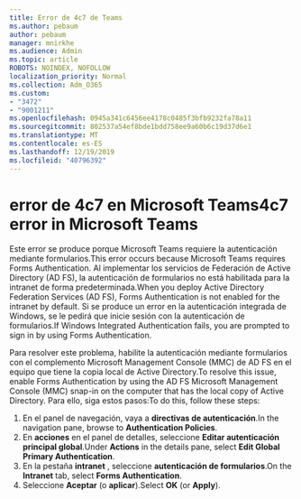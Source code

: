 ```yaml
---
title: Error de 4c7 de Teams
ms.author: pebaum
author: pebaum
manager: mnirkhe
ms.audience: Admin
ms.topic: article
ROBOTS: NOINDEX, NOFOLLOW
localization_priority: Normal
ms.collection: Adm_O365
ms.custom:
- "3472"
- "9001211"
ms.openlocfilehash: 0945a341c6456ee4178c0485f3bfb9232fa78a11
ms.sourcegitcommit: 802537a54ef8bde1bdd758ee9a60b6c19d37d6e1
ms.translationtype: MT
ms.contentlocale: es-ES
ms.lasthandoff: 12/19/2019
ms.locfileid: "40796392"
---
```

# <a name="4c7-error-in-microsoft-teams"></a><span data-ttu-id="17ed3-102">error de 4c7 en Microsoft Teams</span><span class="sxs-lookup"><span data-stu-id="17ed3-102">4c7 error in Microsoft Teams</span></span>

<span data-ttu-id="17ed3-103">Este error se produce porque Microsoft Teams requiere la autenticación mediante formularios.</span><span class="sxs-lookup"><span data-stu-id="17ed3-103">This error occurs because Microsoft Teams requires Forms Authentication.</span></span> <span data-ttu-id="17ed3-104">Al implementar los servicios de Federación de Active Directory (AD FS), la autenticación de formularios no está habilitada para la intranet de forma predeterminada.</span><span class="sxs-lookup"><span data-stu-id="17ed3-104">When you deploy Active Directory Federation Services (AD FS), Forms Authentication is not enabled for the intranet by default.</span></span> <span data-ttu-id="17ed3-105">Si se produce un error en la autenticación integrada de Windows, se le pedirá que inicie sesión con la autenticación de formularios.</span><span class="sxs-lookup"><span data-stu-id="17ed3-105">If Windows Integrated Authentication fails, you are prompted to sign in by using Forms Authentication.</span></span>

<span data-ttu-id="17ed3-106">Para resolver este problema, habilite la autenticación mediante formularios con el complemento Microsoft Management Console (MMC) de AD FS en el equipo que tiene la copia local de Active Directory.</span><span class="sxs-lookup"><span data-stu-id="17ed3-106">To resolve this issue, enable Forms Authentication by using the AD FS Microsoft Management Console (MMC) snap-in on the computer that has the local copy of Active Directory.</span></span> <span data-ttu-id="17ed3-107">Para ello, siga estos pasos:</span><span class="sxs-lookup"><span data-stu-id="17ed3-107">To do this, follow these steps:</span></span> 

1. <span data-ttu-id="17ed3-108">En el panel de navegación, vaya a **directivas de autenticación**.</span><span class="sxs-lookup"><span data-stu-id="17ed3-108">In the navigation pane, browse to **Authentication Policies**.</span></span>
2. <span data-ttu-id="17ed3-109">En **acciones** en el panel de detalles, seleccione **Editar autenticación principal global**.</span><span class="sxs-lookup"><span data-stu-id="17ed3-109">Under **Actions** in the details pane, select **Edit Global Primary Authentication**.</span></span>
3. <span data-ttu-id="17ed3-110">En la pestaña **intranet** , seleccione **autenticación de formularios**.</span><span class="sxs-lookup"><span data-stu-id="17ed3-110">On the **Intranet** tab, select **Forms Authentication**.</span></span>
4. <span data-ttu-id="17ed3-111">Seleccione **Aceptar** (o **aplicar**).</span><span class="sxs-lookup"><span data-stu-id="17ed3-111">Select **OK** (or **Apply**).</span></span>